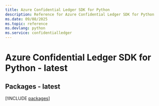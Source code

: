 ```yaml
---
title: Azure Confidential Ledger SDK for Python
description: Reference for Azure Confidential Ledger SDK for Python
ms.date: 09/08/2025
ms.topic: reference
ms.devlang: python
ms.service: confidentialledger
---
```

# Azure Confidential Ledger SDK for Python - latest
## Packages - latest
[!INCLUDE [packages](confidential-ledger-index.md)]